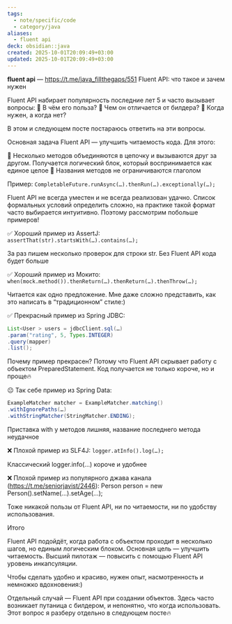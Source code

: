 ```yaml
---
tags:
  - note/specific/code
  - category/java
aliases:
  - fluent api
deck: obsidian::java
created: 2025-10-01T20:09:49+03:00
updated: 2025-10-01T20:09:49+03:00
---
```


**fluent api**
—
https://t.me/java_fillthegaps/551
Fluent API: что такое и зачем нужен

Fluent API набирает популярность последние лет 5 и часто вызывает вопросы:
🤔 В чём его польза?
🤔 Чем он отличается от билдера?
🤔 Когда нужен, а когда нет?

В этом и следующем посте постараюсь ответить на эти вопросы.

Основная задача Fluent API — улучшить читаемость кода. Для этого:

🔸 Несколько методов объединяются в цепочку и вызываются друг за другом. Получается  логический блок, который воспринимается как единое целое
🔸 Названия методов не ограничиваются глаголом

Пример:
`CompletableFuture.runAsync(…).thenRun(…).exceptionally(…);`

Fluent API не всегда уместен и не всегда реализован удачно. Список формальных условий определить сложно, на практике такой формат часто выбирается интуитивно. Поэтому рассмотрим побольше примеров!

✅ Хороший пример из AssertJ:
`assertThat(str).startsWith(…).contains(…);`

За раз пишем несколько проверок для строки str. Без Fluent API кода будет больше

✅ Хороший пример из Мокито:
`when(mock.method()).thenReturn(…).thenReturn(…).thenThrow(…);`

Читается как одно предложение. Мне даже сложно представить, как это написать в “традиционном” стиле:)

✅ Прекрасный пример из Spring JDBC:
```java
List<User > users = jdbcClient.sql(…)
.param("rating", 5, Types.INTEGER)
.query(mapper)
.list();
```

Почему пример прекрасен? Потому что Fluent API скрывает работу с объектом PreparedStatement. Код получается не только короче, но и проще🔥

😐 Так себе пример из Spring Data:
```java
ExampleMatcher matcher = ExampleMatcher.matching()
.withIgnorePaths(…)
.withStringMatcher(StringMatcher.ENDING);
```

Приставка with у методов лишняя, название последнего метода неудачное

❌ Плохой пример из SLF4J:
`logger.atInfo().log(…);`

Классический logger.info(…) короче и удобнее

❌ Плохой пример из популярного джава канала (https://t.me/seniorjavist/2446):
Person person = new Person().setName(…).setAge(…);

Тоже никакой пользы от Fluent API, ни по читаемости, ни по удобству использования.

Итого

Fluent API подойдёт, когда работа с объектом проходит в несколько шагов, но единым логическим блоком. Основная цель — улучшить читаемость. Высший пилотаж — повысить с помощью Fluent API уровень инкапсуляции. 

Чтобы сделать удобно и красиво, нужен опыт, насмотренность и немножко вдохновения:)

Отдельный  случай — Fluent API при создании объектов. Здесь часто возникает путаница с билдером, и непонятно, что когда использовать. Этот вопрос я разберу отдельно в следующем посте🔥
